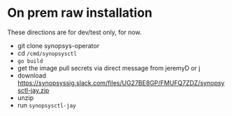 # On prem raw installation

These directions are for dev/test only, for now.

- git clone synopsys-operator
- cd `/cmd/synopsysctl`
- `go build`
- get the image pull secrets via direct message from jeremyD or j
- download https://synopsyssig.slack.com/files/UG27BE8GP/FMUFQ7ZDZ/synopsysctl-jay.zip
- unzip
- run `synopsysctl-jay`
